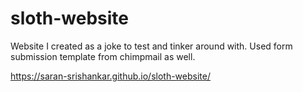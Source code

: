 # sloth-website
Website I created as a joke to test and tinker around with. Used form submission template from chimpmail as well.

https://saran-srishankar.github.io/sloth-website/

